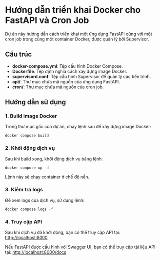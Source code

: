 # Hướng dẫn triển khai Docker cho FastAPI và Cron Job

Dự án này hướng dẫn cách triển khai một ứng dụng FastAPI cùng với một cron job trong cùng một container Docker, được quản lý bởi Supervisor.

## Cấu trúc
- **docker-compose.yml**: Tệp cấu hình Docker Compose.
- **Dockerfile**: Tệp định nghĩa cách xây dựng image Docker.
- **supervisord.conf**: Tệp cấu hình Supervisor để quản lý các tiến trình.
- **api/**: Thư mục chứa mã nguồn của ứng dụng FastAPI.
- **cron/**: Thư mục chứa mã nguồn của cron job.

## Hướng dẫn sử dụng

### 1. Build image Docker

Trong thư mục gốc của dự án, chạy lệnh sau để xây dựng image Docker:

```bash
docker compose build
```

### 2. Khởi động dịch vụ

Sau khi build xong, khởi động dịch vụ bằng lệnh:

```bash
docker compose up -d
```

Lệnh này sẽ chạy container ở chế độ nền.

### 3. Kiểm tra logs

Để xem logs của dịch vụ, sử dụng lệnh:

```bash
docker compose logs -f
```

### 4. Truy cập API

Sau khi dịch vụ đã khởi động, bạn có thể truy cập API tại: [http://localhost:8000](http://localhost:8000)

Nếu FastAPI được cấu hình với Swagger UI, bạn có thể truy cập tài liệu API tại: [http://localhost:8000/docs](http://localhost:8000/docs)
